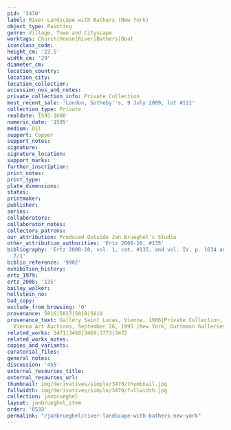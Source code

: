 ```yaml
---
pid: '3470'
label: River Landscape with Bathers (New York)
object_type: Painting
genre: Village, Town and Cityscape
worktags: Church|House|River|Bathers|Boat
iconclass_code:
height_cm: '22.5'
width_cm: '29'
diameter_cm:
location_country:
location_city:
location_collection:
accession_nos_and_notes:
private_collection_info: Private Collection
most_recent_sale: 'London, Sotheby''s, 9 July 2009, lot #111'
collection_type: Private
realdate: 1595-1600
numeric_date: '1595'
medium: Oil
support: Copper
support_notes:
signature:
signature_location:
support_marks:
further_inscription:
print_notes:
print_type:
plate_dimensions:
states:
printmaker:
publisher:
series:
collaborators:
collaborator_notes:
collectors_patrons:
our_attribution: Produced Outside Jan Brueghel's Studio
other_attribution_authorities: 'Ertz 2008-10, #135'
bibliography: 'Ertz 2008-10, vol. 1, cat. #135, and vol. IV, p. 1634 and fig. Add.
  7/1'
biblio_reference: '9902'
exhibition_history:
ertz_1979:
ertz_2008: '135'
bailey_walker:
hollstein_no:
bad_copy:
exclude_from_browsing: '0'
provenance: 5816|5817|5818|5819
provenance_text: Gallery Saint Lucas, Vienna, 1986|Private Collection, Vienna, 1991|Vienna,
  Vienna Art Auctions, September 26, 1995 |New York, Guttmann Galleries
related_works: 3471|3468|3469|3773|3472
related_works_notes:
copies_and_variants:
curatorial_files:
general_notes:
discussion: '455'
external_resources_title:
external_resources_url:
thumbnail: img/derivatives/simple/3470/thumbnail.jpg
fullwidth: img/derivatives/simple/3470/fullwidth.jpg
collection: janbrueghel
layout: janbrueghel_item
order: '0533'
permalink: "/janbrueghel/river-landscape-with-bathers-new-york"
---
```

